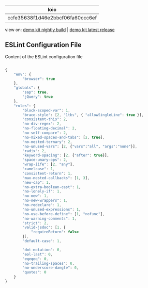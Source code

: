 <!-- loioccfe35638f1d46e2bbcf06fa60ccc6ef -->

| loio |
| -----|
| ccfe35638f1d46e2bbcf06fa60ccc6ef |

<div id="loio">

view on: [demo kit nightly build](https://openui5nightly.hana.ondemand.com/#/topic/ccfe35638f1d46e2bbcf06fa60ccc6ef) | [demo kit latest release](https://openui5.hana.ondemand.com/#/topic/ccfe35638f1d46e2bbcf06fa60ccc6ef)</div>

## ESLint Configuration File

Content of the ESLint configuration file

``` js

{
	"env": {
		"browser": true
	},
	"globals": {
		"sap": true,
		"jQuery": true
	},
	"rules": {
		"block-scoped-var": 1,
		"brace-style": [2, "1tbs", { "allowSingleLine": true }],
		"consistent-this": 2,
		"no-div-regex": 2,
		"no-floating-decimal": 2,
		"no-self-compare": 2,
		"no-mixed-spaces-and-tabs": [2, true],
		"no-nested-ternary": 2,
		"no-unused-vars": [2, {"vars":"all", "args":"none"}],
		"radix": 2,
		"keyword-spacing": [2, {"after": true}],
		"space-unary-ops": 2,
		"wrap-iife": [2, "any"],
		"camelcase": 1,
		"consistent-return": 1,
		"max-nested-callbacks": [1, 3],
		"new-cap": 1,
		"no-extra-boolean-cast": 1,
		"no-lonely-if": 1,
		"no-new": 1,
		"no-new-wrappers": 1,
		"no-redeclare": 1,
		"no-unused-expressions": 1,
		"no-use-before-define": [1, "nofunc"],
		"no-warning-comments": 1,
		"strict": 2,
		"valid-jsdoc": [1, {
			"requireReturn": false
		}],
		"default-case": 1,

		"dot-notation": 0,
		"eol-last": 0,
		"eqeqeq": 0,
		"no-trailing-spaces": 0,
		"no-underscore-dangle": 0,
		"quotes": 0
	}
}

```

